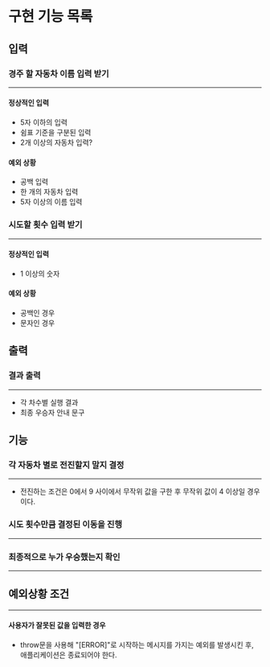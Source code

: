 # 구현 기능 목록

## 입력
### 경주 할 자동차 이름 입력 받기
---
#### 정상적인 입력
- 5자 이하의 입력
- 쉼표 기준을 구분된 입력
- 2개 이상의 자동차 입력?

#### 예외 상황
- 공백 입력
- 한 개의 자동차 입력
- 5자 이상의 이름 입력


### 시도할 횟수 입력 받기
---
#### 정상적인 입력
- 1 이상의 숫자

#### 예외 상황
- 공백인 경우
- 문자인 경우

## 출력
### 결과 출력
---
- 각 차수별 실행 결과
- 최종 우승자 안내 문구

## 기능

### 각 자동차 별로 전진할지 말지 결정
--- 
- 전진하는 조건은 0에서 9 사이에서 무작위 값을 구한 후 무작위 값이 4 이상일 경우이다.

### 시도 횟수만큼 결정된 이동을 진행
---

### 최종적으로 누가 우승했는지 확인
---

## 예외상황 조건
---
#### 사용자가 잘못된 값을 입력한 경우 
- throw문을 사용해 "[ERROR]"로 시작하는 메시지를 가지는 예외를 발생시킨 후, 애플리케이션은 종료되어야 한다.